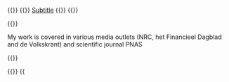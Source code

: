 ---
---

{{<container>}}
{{<banner title="Title_block title" img="/images/pink_square.png" border="1" >}}
[Subtitle](/)
{{</banner>}}
{{</container>}}

{{<row>}}

<p>My work is covered in various media outlets (NRC, het Financieel Dagblad and de Volkskrant) and scientific journal PNAS</p>
{{</row>}}

{{<container>}}
{{<title title="2024">}}
{{<banner img="/images/pink_square.png" >}}
How the Dutch Parlaiment should take action at the national level to regulate algorithmic systems? [(link)](/) \[Apr-14 2022\]
{{</banner>}}
{{<banner img="/images/pink_square.png" >}}
How the Dutch Parlaiment should take action at the national level to regulate algorithmic systems? [(link)](/) \[Apr-14 2022\]
{{</banner>}}
{{</container>}}

{{<container>}}
{{<title title="2023">}}
{{<banner img="/images/pink_square.png" >}}
How the Dutch Parlaiment should take action at the national level to regulate algorithmic systems? [(link)](/) \[Apr-14 2022\]
{{</banner>}}
{{</container>}}
